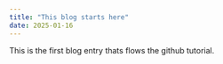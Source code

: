 ```yaml
---
title: "This blog starts here"
date: 2025-01-16
---
```

This is the first blog entry thats flows the github tutorial.
